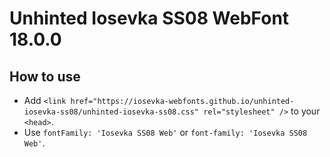# Unhinted Iosevka SS08 WebFont 18.0.0

## How to use

- Add `<link href="https://iosevka-webfonts.github.io/unhinted-iosevka-ss08/unhinted-iosevka-ss08.css" rel="stylesheet" />` to your `<head>`.
- Use `fontFamily: 'Iosevka SS08 Web'` or `font-family: 'Iosevka SS08 Web'`.
